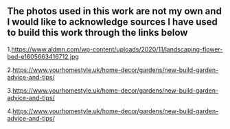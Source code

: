The photos used in this work are not my own and I would like to acknowledge sources I have used to build this work through the links below
-------------------------------------------------------------------------------------------
1.https://www.aldmn.com/wp-content/uploads/2020/11/landscaping-flower-bed-e1605663416712.jpg

2.https://www.yourhomestyle.uk/home-decor/gardens/new-build-garden-advice-and-tips/

3.https://www.yourhomestyle.uk/home-decor/gardens/new-build-garden-advice-and-tips/

4.https://www.yourhomestyle.uk/home-decor/gardens/new-build-garden-advice-and-tips/